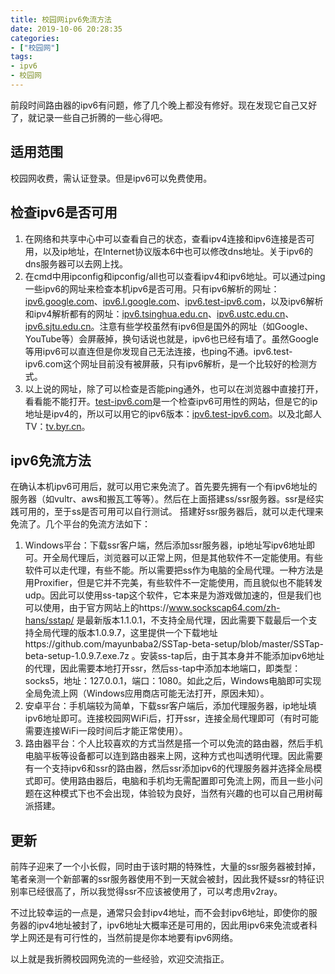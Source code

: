 ```yaml
---
title: 校园网ipv6免流方法
date: 2019-10-06 20:28:35
categories:
- ["校园网"]
tags:
- ipv6
- 校园网
---
```


前段时间路由器的ipv6有问题，修了几个晚上都没有修好。现在发现它自己又好了，就记录一些自己折腾的一些心得吧。

## 适用范围

校园网收费，需认证登录。但是ipv6可以免费使用。

<!-- more -->

## 检查ipv6是否可用

1. 在网络和共享中心中可以查看自己的状态，查看ipv4连接和ipv6连接是否可用，以及ip地址，在Internet协议版本6中也可以修改dns地址。关于ipv6的dns服务器可以去网上找。
2. 在cmd中用ipconfig和ipconfig/all也可以查看ipv4和ipv6地址。可以通过ping一些ipv6的网址来检查本机ipv6是否可用。只有ipv6解析的网址：[ipv6.google.com](ipv6.google.com)、[ipv6.l.google.com](ipv6.l.google.com)、[ipv6.test-ipv6.com](ipv6.test-ipv6.com)，以及ipv6解析和ipv4解析都有的网址：[ipv6.tsinghua.edu.cn](ipv6.tsinghua.edu.cn)、[ipv6.ustc.edu.cn](ipv6.ustc.edu.cn)、[ipv6.sjtu.edu.cn](ipv6.sjtu.edu.cn)。注意有些学校虽然有ipv6但是国外的网址（如Google、YouTube等）会屏蔽掉，换句话说也就是，ipv6也已经有墙了。虽然Google等用ipv6可以直连但是你发现自己无法连接，也ping不通。ipv6.test-ipv6.com这个网址目前没有被屏蔽，只有ipv6解析，是一个比较好的检测方式。
3. 以上说的网址，除了可以检查是否能ping通外，也可以在浏览器中直接打开，看看能不能打开。[test-ipv6.com](test-ipv6.com)是一个检查ipv6可用性的网站，但是它的ip地址是ipv4的，所以可以用它的ipv6版本：[ipv6.test-ipv6.com](ipv6.test-ipv6.com)。以及北邮人TV：[tv.byr.cn](tv.byr.cn)。

## ipv6免流方法

在确认本机ipv6可用后，就可以用它来免流了。首先要先拥有一个有ipv6地址的服务器（如vultr、aws和搬瓦工等等）。然后在上面搭建ss/ssr服务器。ssr是经实践可用的，至于ss是否可用可以自行测试。
搭建好ssr服务器后，就可以走代理来免流了。几个平台的免流方法如下：

1. Windows平台：下载ssr客户端，然后添加ssr服务器，ip地址写ipv6地址即可。开全局代理后，浏览器可以正常上网，但是其他软件不一定能使用。有些软件可以走代理，有些不能。所以需要把ss作为电脑的全局代理。一种方法是用Proxifier，但是它并不完美，有些软件不一定能使用，而且貌似也不能转发udp。因此可以使用ss-tap这个软件，它本来是为游戏做加速的，但是我们也可以使用，由于官方网站上的https://www.sockscap64.com/zh-hans/sstap/ 是最新版本1.1.0.1，不支持全局代理，因此需要下载最后一个支持全局代理的版本1.0.9.7，这里提供一个下载地址https://github.com/mayunbaba2/SSTap-beta-setup/blob/master/SSTap-beta-setup-1.0.9.7.exe.7z 。安装ss-tap后，由于其本身并不能添加ipv6地址的代理，因此需要本地打开ssr，然后ss-tap中添加本地端口，即类型：socks5，地址：127.0.0.1，端口：1080。如此之后，Windows电脑即可实现全局免流上网（Windows应用商店可能无法打开，原因未知）。
2. 安卓平台：手机端较为简单，下载ssr客户端后，添加代理服务器，ip地址填ipv6地址即可。连接校园网WiFi后，打开ssr，连接全局代理即可（有时可能需要连接WiFi一段时间后才能正常使用）。
3. 路由器平台：个人比较喜欢的方式当然是搭一个可以免流的路由器，然后手机电脑平板等设备都可以连到路由器来上网，这种方式也叫透明代理。因此需要有一个支持ipv6和ssr的路由器，然后ssr添加ipv6的代理服务器并选择全局模式即可。使用路由器后，电脑和手机均无需配置即可免流上网，而且一些小问题在这种模式下也不会出现，体验较为良好，当然有兴趣的也可以自己用树莓派搭建。

## 更新

前阵子迎来了一个小长假，同时由于该时期的特殊性，大量的ssr服务器被封掉，笔者亲测一个新部署的ssr服务器使用不到一天就会被封，因此我怀疑ssr的特征识别率已经很高了，所以我觉得ssr不应该被使用了，可以考虑用v2ray。

不过比较幸运的一点是，通常只会封ipv4地址，而不会封ipv6地址，即使你的服务器的ipv4地址被封了，ipv6地址大概率还是可用的，因此用ipv6来免流或者科学上网还是有可行性的，当然前提是你本地要有ipv6网络。

以上就是我折腾校园网免流的一些经验，欢迎交流指正。